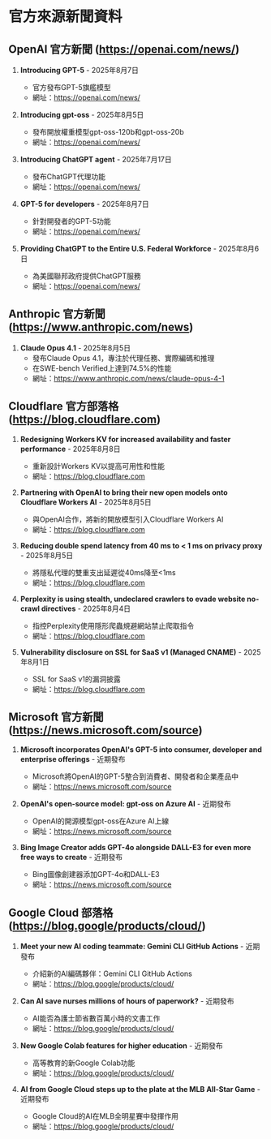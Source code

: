 # 官方來源新聞資料

## OpenAI 官方新聞 (https://openai.com/news/)
1. **Introducing GPT-5** - 2025年8月7日
   - 官方發布GPT-5旗艦模型
   - 網址：https://openai.com/news/

2. **Introducing gpt-oss** - 2025年8月5日
   - 發布開放權重模型gpt-oss-120b和gpt-oss-20b
   - 網址：https://openai.com/news/

3. **Introducing ChatGPT agent** - 2025年7月17日
   - 發布ChatGPT代理功能
   - 網址：https://openai.com/news/

4. **GPT-5 for developers** - 2025年8月7日
   - 針對開發者的GPT-5功能
   - 網址：https://openai.com/news/

5. **Providing ChatGPT to the Entire U.S. Federal Workforce** - 2025年8月6日
   - 為美國聯邦政府提供ChatGPT服務
   - 網址：https://openai.com/news/

## Anthropic 官方新聞 (https://www.anthropic.com/news)
1. **Claude Opus 4.1** - 2025年8月5日
   - 發布Claude Opus 4.1，專注於代理任務、實際編碼和推理
   - 在SWE-bench Verified上達到74.5%的性能
   - 網址：https://www.anthropic.com/news/claude-opus-4-1

## Cloudflare 官方部落格 (https://blog.cloudflare.com)
1. **Redesigning Workers KV for increased availability and faster performance** - 2025年8月8日
   - 重新設計Workers KV以提高可用性和性能
   - 網址：https://blog.cloudflare.com

2. **Partnering with OpenAI to bring their new open models onto Cloudflare Workers AI** - 2025年8月5日
   - 與OpenAI合作，將新的開放模型引入Cloudflare Workers AI
   - 網址：https://blog.cloudflare.com

3. **Reducing double spend latency from 40 ms to < 1 ms on privacy proxy** - 2025年8月5日
   - 將隱私代理的雙重支出延遲從40ms降至<1ms
   - 網址：https://blog.cloudflare.com

4. **Perplexity is using stealth, undeclared crawlers to evade website no-crawl directives** - 2025年8月4日
   - 指控Perplexity使用隱形爬蟲規避網站禁止爬取指令
   - 網址：https://blog.cloudflare.com

5. **Vulnerability disclosure on SSL for SaaS v1 (Managed CNAME)** - 2025年8月1日
   - SSL for SaaS v1的漏洞披露
   - 網址：https://blog.cloudflare.com

## Microsoft 官方新聞 (https://news.microsoft.com/source)
1. **Microsoft incorporates OpenAI's GPT-5 into consumer, developer and enterprise offerings** - 近期發布
   - Microsoft將OpenAI的GPT-5整合到消費者、開發者和企業產品中
   - 網址：https://news.microsoft.com/source

2. **OpenAI's open‑source model: gpt‑oss on Azure AI** - 近期發布
   - OpenAI的開源模型gpt-oss在Azure AI上線
   - 網址：https://news.microsoft.com/source

3. **Bing Image Creator adds GPT-4o alongside DALL-E3 for even more free ways to create** - 近期發布
   - Bing圖像創建器添加GPT-4o和DALL-E3
   - 網址：https://news.microsoft.com/source

## Google Cloud 部落格 (https://blog.google/products/cloud/)
1. **Meet your new AI coding teammate: Gemini CLI GitHub Actions** - 近期發布
   - 介紹新的AI編碼夥伴：Gemini CLI GitHub Actions
   - 網址：https://blog.google/products/cloud/

2. **Can AI save nurses millions of hours of paperwork?** - 近期發布
   - AI能否為護士節省數百萬小時的文書工作
   - 網址：https://blog.google/products/cloud/

3. **New Google Colab features for higher education** - 近期發布
   - 高等教育的新Google Colab功能
   - 網址：https://blog.google/products/cloud/

4. **AI from Google Cloud steps up to the plate at the MLB All-Star Game** - 近期發布
   - Google Cloud的AI在MLB全明星賽中發揮作用
   - 網址：https://blog.google/products/cloud/

